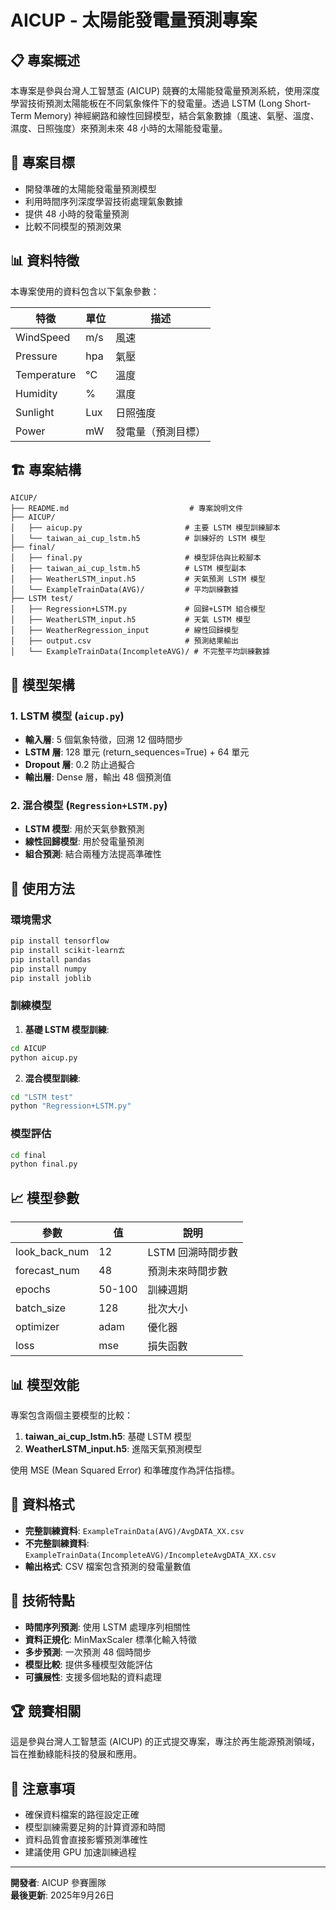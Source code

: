 # AICUP - 太陽能發電量預測專案

## 📋 專案概述

本專案是參與台灣人工智慧盃 (AICUP) 競賽的太陽能發電量預測系統，使用深度學習技術預測太陽能板在不同氣象條件下的發電量。透過 LSTM (Long Short-Term Memory) 神經網路和線性回歸模型，結合氣象數據（風速、氣壓、溫度、濕度、日照強度）來預測未來 48 小時的太陽能發電量。

## 🎯 專案目標

- 開發準確的太陽能發電量預測模型
- 利用時間序列深度學習技術處理氣象數據
- 提供 48 小時的發電量預測
- 比較不同模型的預測效果

## 📊 資料特徵

本專案使用的資料包含以下氣象參數：

| 特徵 | 單位 | 描述 |
|------|------|------|
| WindSpeed | m/s | 風速 |
| Pressure | hpa | 氣壓 |
| Temperature | °C | 溫度 |
| Humidity | % | 濕度 |
| Sunlight | Lux | 日照強度 |
| Power | mW | 發電量（預測目標） |

## 🏗️ 專案結構

```
AICUP/
├── README.md                           # 專案說明文件
├── AICUP/
│   ├── aicup.py                       # 主要 LSTM 模型訓練腳本
│   └── taiwan_ai_cup_lstm.h5          # 訓練好的 LSTM 模型
├── final/
│   ├── final.py                       # 模型評估與比較腳本
│   ├── taiwan_ai_cup_lstm.h5          # LSTM 模型副本
│   ├── WeatherLSTM_input.h5           # 天氣預測 LSTM 模型
│   └── ExampleTrainData(AVG)/         # 平均訓練數據
├── LSTM test/
│   ├── Regression+LSTM.py             # 回歸+LSTM 組合模型
│   ├── WeatherLSTM_input.h5           # 天氣 LSTM 模型
│   ├── WeatherRegression_input        # 線性回歸模型
│   ├── output.csv                     # 預測結果輸出
│   └── ExampleTrainData(IncompleteAVG)/ # 不完整平均訓練數據
```

## 🤖 模型架構

### 1. LSTM 模型 (`aicup.py`)
- **輸入層**: 5 個氣象特徵，回溯 12 個時間步
- **LSTM 層**: 128 單元 (return_sequences=True) + 64 單元
- **Dropout 層**: 0.2 防止過擬合
- **輸出層**: Dense 層，輸出 48 個預測值

### 2. 混合模型 (`Regression+LSTM.py`)
- **LSTM 模型**: 用於天氣參數預測
- **線性回歸模型**: 用於發電量預測
- **組合預測**: 結合兩種方法提高準確性

## 🚀 使用方法

### 環境需求

```bash
pip install tensorflow
pip install scikit-learnㄊ
pip install pandas
pip install numpy
pip install joblib
```

### 訓練模型

1. **基礎 LSTM 模型訓練**:
```bash
cd AICUP
python aicup.py
```

2. **混合模型訓練**:
```bash
cd "LSTM test"
python "Regression+LSTM.py"
```

### 模型評估

```bash
cd final
python final.py
```

## 📈 模型參數

| 參數 | 值 | 說明 |
|------|-----|------|
| look_back_num | 12 | LSTM 回溯時間步數 |
| forecast_num | 48 | 預測未來時間步數 |
| epochs | 50-100 | 訓練週期 |
| batch_size | 128 | 批次大小 |
| optimizer | adam | 優化器 |
| loss | mse | 損失函數 |

## 📊 模型效能

專案包含兩個主要模型的比較：

1. **taiwan_ai_cup_lstm.h5**: 基礎 LSTM 模型
2. **WeatherLSTM_input.h5**: 進階天氣預測模型

使用 MSE (Mean Squared Error) 和準確度作為評估指標。

## 📁 資料格式

- **完整訓練資料**: `ExampleTrainData(AVG)/AvgDATA_XX.csv`
- **不完整訓練資料**: `ExampleTrainData(IncompleteAVG)/IncompleteAvgDATA_XX.csv`
- **輸出格式**: CSV 檔案包含預測的發電量數值

## 🔧 技術特點

- **時間序列預測**: 使用 LSTM 處理序列相關性
- **資料正規化**: MinMaxScaler 標準化輸入特徵
- **多步預測**: 一次預測 48 個時間步
- **模型比較**: 提供多種模型效能評估
- **可擴展性**: 支援多個地點的資料處理

## 🏆 競賽相關

這是參與台灣人工智慧盃 (AICUP) 的正式提交專案，專注於再生能源預測領域，旨在推動綠能科技的發展和應用。

## 📝 注意事項

- 確保資料檔案的路徑設定正確
- 模型訓練需要足夠的計算資源和時間
- 資料品質會直接影響預測準確性
- 建議使用 GPU 加速訓練過程

---

**開發者**: AICUP 參賽團隊  
**最後更新**: 2025年9月26日
